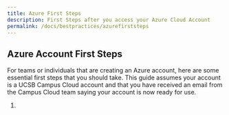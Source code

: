 ```yaml
---
title: Azure First Steps
description: First Steps after you access your Azure Cloud Account
permalink: /docs/bestpractices/azurefirststeps
---
```


## Azure Account First Steps
For teams or individuals that are creating an Azure account, here are some essential first steps that you should take.
This guide assumes your account is a UCSB Campus Cloud account and that you have received an email from the Campus Cloud team saying your account is now ready for use.

1. 
